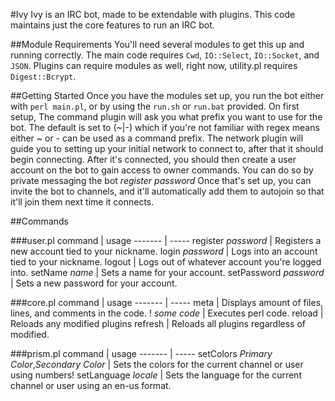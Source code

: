 #Ivy
Ivy is an IRC bot, made to be extendable with plugins. This code maintains just the core features to run an IRC bot.

##Module Requirements
You'll need several modules to get this up and running correctly.
The main code requires `Cwd`, `IO::Select`, `IO::Socket`, and `JSON`.
Plugins can require modules as well, right now, utility.pl requires `Digest::Bcrypt`.

##Getting Started
Once you have the modules set up, you run the bot either with `perl main.pl`, or by using the `run.sh` or `run.bat` provided.
On first setup, The command plugin will ask you what prefix you want to use for the bot. The default is set to (~|-) which if you're not familiar with regex means either ~ or - can be used as a command prefix.
The network plugin will guide you to setting up your initial network to connect to, after that it should begin connecting.
After it's connected, you should then create a user account on the bot to gain access to owner commands. You can do so by private messaging the bot *register _password_* Once that's set up, you can invite the bot to channels, and it'll automatically add them to autojoin so that it'll join them next time it connects.

##Commands

###user.pl
command | usage
------- | -----
register *password* | Registers a new account tied to your nickname.
login *password* | Logs into an account tied to your nickname.
logout | Logs out of whatever account you're logged into.
setName *name* | Sets a name for your account.
setPassword *password* | Sets a new password for your account.

###core.pl
command | usage
------- | -----
meta | Displays amount of files, lines, and comments in the code.
! *some code* | Executes perl code.
reload | Reloads any modified plugins
refresh | Reloads all plugins regardless of modified.

###prism.pl
command | usage
------- | -----
setColors *Primary Color*,*Secondary Color* | Sets the colors for the current channel or user using numbers!
setLanguage *locale* | Sets the language for the current channel or user using an en-us format.